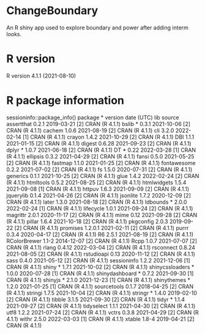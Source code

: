 # ChangeBoundary
 An R shiny app used to explore boundary and power after adding interm looks.

# R version
R version 4.1.1 (2021-08-10)

# R package information
sessioninfo::package_info()
    package         * version date (UTC) lib source
    assertthat        0.2.1   2019-03-21 [2] CRAN (R 4.1.1)
    bslib           * 0.3.1   2021-10-06 [2] CRAN (R 4.1.1)
    cachem            1.0.6   2021-08-19 [2] CRAN (R 4.1.1)
    cli               3.2.0   2022-02-14 [1] CRAN (R 4.1.1)
    crayon            1.4.2   2021-10-29 [2] CRAN (R 4.1.1)
    DBI               1.1.1   2021-01-15 [2] CRAN (R 4.1.1)
    digest            0.6.28  2021-09-23 [2] CRAN (R 4.1.1)
    dplyr           * 1.0.7   2021-06-18 [2] CRAN (R 4.1.1)
    DT              * 0.22    2022-03-28 [1] CRAN (R 4.1.1)
    ellipsis          0.3.2   2021-04-29 [2] CRAN (R 4.1.1)
    fansi             0.5.0   2021-05-25 [2] CRAN (R 4.1.1)
    fastmap           1.1.0   2021-01-25 [2] CRAN (R 4.1.1)
    fontawesome       0.2.2   2021-07-02 [2] CRAN (R 4.1.1)
    fs                1.5.0   2020-07-31 [2] CRAN (R 4.1.1)
    generics          0.1.1   2021-10-25 [2] CRAN (R 4.1.1)
    glue              1.4.2   2022-02-24 [2] CRAN (R 4.1.1) 
    htmltools         0.5.2   2021-08-25 [2] CRAN (R 4.1.1)
    htmlwidgets       1.5.4   2021-09-08 [1] CRAN (R 4.1.1)
    httpuv            1.6.3   2021-09-09 [2] CRAN (R 4.1.1)
    jquerylib         0.1.4   2021-04-26 [2] CRAN (R 4.1.1)
    jsonlite          1.7.2   2020-12-09 [2] CRAN (R 4.1.1)
    later             1.3.0   2021-08-18 [2] CRAN (R 4.1.1)
    ldbounds        * 2.0.0   2022-02-24 [1] CRAN (R 4.1.1)
    lifecycle         1.0.1   2021-09-24 [2] CRAN (R 4.1.1)
    magrittr          2.0.1   2020-11-17 [2] CRAN (R 4.1.1)
    mime              0.12    2021-09-28 [2] CRAN (R 4.1.1)
    pillar            1.6.4   2021-10-18 [2] CRAN (R 4.1.1)
    pkgconfig         2.0.3   2019-09-22 [2] CRAN (R 4.1.1)
    promises          1.2.0.1 2021-02-11 [2] CRAN (R 4.1.1)
    purrr             0.3.4   2020-04-17 [2] CRAN (R 4.1.1)
    R6                2.5.1   2021-08-19 [2] CRAN (R 4.1.1)
    RColorBrewer      1.1-2   2014-12-07 [2] CRAN (R 4.1.1)
    Rcpp              1.0.7   2021-07-07 [2] CRAN (R 4.1.1)
    rlang             0.4.12  2022-03-04 [2] CRAN (R 4.1.1) 
    rsconnect         0.8.24  2021-08-05 [2] CRAN (R 4.1.1)
    rstudioapi        0.13    2020-11-12 [2] CRAN (R 4.1.1)
    sass              0.4.0   2021-05-12 [2] CRAN (R 4.1.1)
    sessioninfo       1.2.2   2021-12-06 [1] CRAN (R 4.1.1)
    shiny           * 1.7.1   2021-10-02 [2] CRAN (R 4.1.1)
    shinycssloaders * 1.0.0   2020-07-28 [1] CRAN (R 4.1.1)
    shinydashboard  * 0.7.2   2021-09-30 [1] CRAN (R 4.1.1)
    shinyjs         * 2.1.0   2021-12-23 [1] CRAN (R 4.1.1)
    shinythemes     * 1.2.0   2021-01-25 [1] CRAN (R 4.1.1)
    sourcetools       0.1.7   2018-04-25 [2] CRAN (R 4.1.1)
    stringi           1.7.5   2021-10-04 [2] CRAN (R 4.1.1)
    stringr         * 1.4.0   2019-02-10 [2] CRAN (R 4.1.1)
    tibble            3.1.5   2021-09-30 [2] CRAN (R 4.1.1)
    tidyr           * 1.1.4   2021-09-27 [2] CRAN (R 4.1.1)
    tidyselect        1.1.1   2021-04-30 [2] CRAN (R 4.1.1)
    utf8              1.2.2   2021-07-24 [2] CRAN (R 4.1.1)
    vctrs             0.3.8   2021-04-29 [2] CRAN (R 4.1.1)
    withr             2.5.0   2022-03-03 [1] CRAN (R 4.1.1)
    xtable            1.8-4   2019-04-21 [2] CRAN (R 4.1.1)
